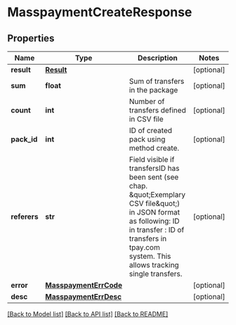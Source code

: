 # MasspaymentCreateResponse

## Properties
Name | Type | Description | Notes
------------ | ------------- | ------------- | -------------
**result** | [**Result**](Result.md) |  | [optional] 
**sum** | **float** | Sum of transfers in the package | [optional] 
**count** | **int** | Number of transfers defined in CSV file | [optional] 
**pack_id** | **int** | ID of created pack using method create. | [optional] 
**referers** | **str** | Field visible if transfersID has been sent (see chap. \&quot;Exemplary CSV file\&quot;) in JSON format as following: ID in transfer : ID of transfers in tpay.com system. This allows tracking single transfers.  | [optional] 
**error** | [**MasspaymentErrCode**](MasspaymentErrCode.md) |  | [optional] 
**desc** | [**MasspaymentErrDesc**](MasspaymentErrDesc.md) |  | [optional] 

[[Back to Model list]](../README.md#documentation-for-models) [[Back to API list]](../README.md#documentation-for-api-endpoints) [[Back to README]](../README.md)


